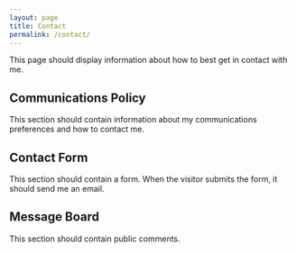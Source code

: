 ```yaml
---
layout: page
title: Contact
permalink: /contact/
---
```


This page should display information about how to best get in contact with me.

## Communications Policy

This section should contain information about my communications preferences and how to contact me.

## Contact Form

This section should contain a form. When the visitor submits the form, it should send me an email.
## Message Board

This section should contain public comments.
